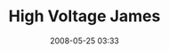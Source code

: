 ---
title: "High Voltage James"
date: 2008-05-25 03:33
location: Nicollet Island
picture: "/assets/camera-roll/2008/05/2008-05-25-high-voltage-james/recon-3-027.jpg"
thumbnail: "/assets/camera-roll/2008/05/2008-05-25-high-voltage-james/recon-3-027-thumbnail.jpg"
type: picture
tags:
  - photograph
  - James
  - high voltage
  - sign
  - Nicollet Island
  - Recon 3
---